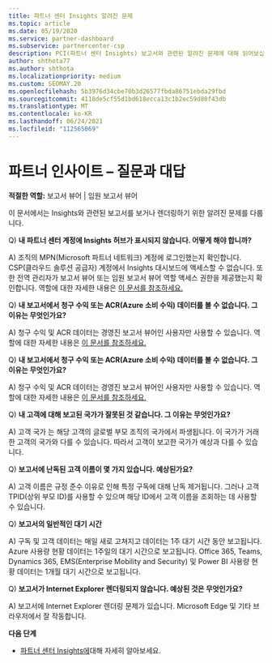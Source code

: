 ```yaml
---
title: 파트너 센터 Insights 알려진 문제
ms.topic: article
ms.date: 05/19/2020
ms.service: partner-dashboard
ms.subservice: partnercenter-csp
description: PCI(파트너 센터 Insights) 보고서와 관련된 알려진 문제에 대해 읽어보십시오. 정보에는 알려진 렌더링 문제 또는 보고 제한 사항도 포함될 수 있습니다.
author: shthota77
ms.author: shthota
ms.localizationpriority: medium
ms.custom: SEOMAY.20
ms.openlocfilehash: 5b3976d34cbe70b3d26577fbda86751ebda29fbd
ms.sourcegitcommit: 4118de5cf55d1bd618ecca13c1b2ec59d80f43db
ms.translationtype: MT
ms.contentlocale: ko-KR
ms.lasthandoff: 06/24/2021
ms.locfileid: "112565069"
---
```

# <a name="partner-insights--frequently-asked-questions"></a>파트너 인사이트 – 질문과 대답

**적절한 역할:** 보고서 뷰어 | 임원 보고서 뷰어

이 문서에서는 Insights와 관련된 보고서를 보거나 렌더링하기 위한 알려진 문제를 다룹니다.

Q) **내 파트너 센터 계정에 Insights 허브가 표시되지 않습니다. 어떻게 해야 합니까?**

A) 조직의 MPN(Microsoft 파트너 네트워크) 계정에 로그인했는지 확인합니다. CSP(클라우드 솔루션 공급자) 계정에서 Insights 대시보드에 액세스할 수 없습니다. 또한 전역 관리자가 보고서 뷰어 또는 임원 보고서 뷰어 역할 액세스 권한을 제공했는지 확인합니다.  역할에 대한 자세한 내용은 [이 문서를 참조하세요.](./pci-roles.md)

Q) **내 보고서에서 청구 수익 또는 ACR(Azure 소비 수익) 데이터를 볼 수 없습니다. 그 이유는 무엇인가요?**

A) 청구 수익 및 ACR 데이터는 경영진 보고서 뷰어인 사용자만 사용할 수 있습니다.  역할에 대한 자세한 내용은 [이 문서를 참조하세요.](./pci-roles.md)

Q) **내 보고서에서 청구 수익 또는 ACR(Azure 소비 수익) 데이터를 볼 수 없습니다. 그 이유는 무엇인가요?**

A) 청구 수익 및 ACR 데이터는 경영진 보고서 뷰어인 사용자만 사용할 수 있습니다. 역할에 대한 자세한 내용은 [이 문서를 참조하세요.](./pci-roles.md)

Q) **내 고객에 대해 보고된 국가가 잘못된 것 같습니다. 그 이유는 무엇인가요?**

A) 고객 국가 는 해당 고객의 글로벌 부모 조직의 국가에서 파생됩니다. 이 국가가 거래한 고객의 국가와 다를 수 있습니다. 따라서 고객이 보고한 국가가 예상과 다를 수 있습니다.

Q) **보고서에 난독된 고객 이름이 몇 가지 있습니다. 예상된가요?**

A) 고객 이름은 규정 준수 이유로 인해 특정 구독에 대해 난독 제거됩니다. 그러나 고객 TPID(상위 부모 ID)를 사용할 수 있으며 해당 ID에서 고객 이름을 조회하는 데 사용할 수 있습니다.

Q) **보고서의 일반적인 대기 시간**

A) 구독 및 고객 데이터는 매일 새로 고쳐지고 데이터는 1주 대기 시간 동안 보고됩니다. Azure 사용량 현황 데이터는 1주일의 대기 시간으로 보고됩니다. Office 365, Teams, Dynamics 365, EMS(Enterprise Mobility and Security) 및 Power BI 사용량 현황 데이터는 1개월 대기 시간으로 보고됩니다.

Q) **보고서가 Internet Explorer 렌더링되지 않습니다. 예상된 것은 무엇인가요?**

A) 보고서에 Internet Explorer 렌더링 문제가 있습니다. Microsoft Edge 및 기타 브라우저에서 잘 작동합니다.

**다음 단계**

- [파트너 센터 Insights에](partner-center-insights.md)대해 자세히 알아보세요.